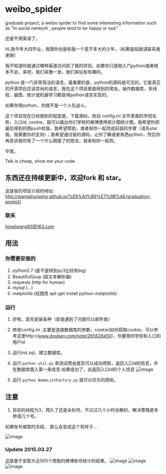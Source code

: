 # weibo_spider
graduate project, a weibo spider to find some interesting information such as "In social network , people tend to be happy or sad."

还是不用英语了。

Hi,我今年大四毕业，我猜你也是和我一个差不多大的少年。（如果是姑娘请联系我谢谢）

我不知道你是通过哪种渠道访问到了我的项目。如果你只是刚入门python或者根本不会，来吧，我们来撸一发，我们来玩些有趣的。

python 是一门非常简洁的语言，最重要的是，python的源码是可见的，它是真正的开源项目应该崇尚的语言。我在这个项目里面用到的爬虫，操作数据库，多线程，画图，统计或机器学习都是用python语言实现的。

如果你用python，你就不是一个人在战斗。

这个项目现在已经做到的程度是，下载源码，改动 config.ini 文件里面的学校名称，入口id, cookie，就可以画出你们学校的微博使用统计图统计图，我希望你把最后得到的图push给我，我希望帮助，或者和你一起完成前面的步骤（请先star我，我需要你的支持）；我希望通过我的源码，让你了解或者熟悉python，然后你再告诉我你有了一个什么碉堡了的想法，我来和你一起弄。

毕竟，

Talk is cheap, show me your code.

## 东西还在持续更新中，欢迎fork 和 star。

这是我的项目介绍的地址:
http://wangshunping.github.io/%E9%A1%B9%E7%9B%AE/graduation-project/

### 联系
lionelwang93@163.com

## 用法

### 你需要安装的
1. python2.7     (是不是转到py3比较有big)
2. BeautifulSoup (超文本解析器)
3. requests      (http for human)
4. mysql         (...)
5. matplotlib    (绘图库 apt-get install python-matplotlib)

### 运行
1. 好啦，首先安装各种（安装遇到了问题可以邮件我）
2. 修改config.ini ,主要是连接数据库的参数，cookie(如何获取cookie，可以参考这里http://www.douban.com/note/265628450)，你要爬的学校和入口的用户id
3. 运行init.sql，建立数据库。
4. 运行 ``` python util.py ``` 来测试爬虫是否可以成功爬取，返回入口id的信息，并在数据库插入第一条信息
  如果成功了，会返回入口id的个人信息
![image](https://github.com/wangshunping/weibo_spider/raw/master/pic/success.png)

5. 运行 ```python NameListFactory.py``` 就可以欢乐的爬啦。

## 注意
1. 目前的线程为3，爬久了还是会封号。不过过几个小时会解封，解决策略是多申请几个号。

如果账号被暂时冻结， 那么会变成这个死样子...

![image](https://github.com/wangshunping/weibo_spider/raw/master/pic/closeUser.png)

### Update 2015.03.27
这是基于安医大近500个爬取的微博账号统计的结果。
![image](https://github.com/wangshunping/weibo_spider/raw/master/pic/mwRatio.png)
![image](https://github.com/wangshunping/weibo_spider/raw/master/pic/sex2totalcontent.png)
![image](https://github.com/wangshunping/weibo_spider/raw/master/pic/sex2zhuangfa.png)
